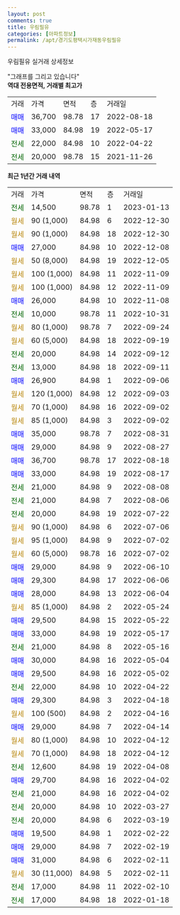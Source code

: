 ```yaml
---
layout: post
comments: true
title: 우림필유
categories: [아파트정보]
permalink: /apt/경기도평택시가재동우림필유
---
```


우림필유 실거래 상세정보

<script type="text/javascript">
  google.charts.load('current', {'packages':['line', 'corechart']});
  google.charts.setOnLoadCallback(drawChart);

  function drawChart() {
    var data = new google.visualization.DataTable();
    data.addColumn('date', '거래일');
    data.addColumn('number', "매매");
    data.addColumn('number', "전세");
    data.addColumn('number', "전매");

    data.addRows([[new Date(Date.parse("2023-01-13")), null, 14500, null], [new Date(Date.parse("2022-12-30")), null, null, null], [new Date(Date.parse("2022-12-30")), null, null, null], [new Date(Date.parse("2022-12-08")), 27000, null, null], [new Date(Date.parse("2022-12-05")), null, null, null], [new Date(Date.parse("2022-11-09")), null, null, null], [new Date(Date.parse("2022-11-09")), null, null, null], [new Date(Date.parse("2022-11-08")), 26000, null, null], [new Date(Date.parse("2022-10-31")), null, 10000, null], [new Date(Date.parse("2022-09-24")), null, null, null], [new Date(Date.parse("2022-09-19")), null, null, null], [new Date(Date.parse("2022-09-12")), null, 20000, null], [new Date(Date.parse("2022-09-11")), null, 13000, null], [new Date(Date.parse("2022-09-06")), 26900, null, null], [new Date(Date.parse("2022-09-03")), null, null, null], [new Date(Date.parse("2022-09-02")), null, null, null], [new Date(Date.parse("2022-09-02")), null, null, null], [new Date(Date.parse("2022-08-31")), 35000, null, null], [new Date(Date.parse("2022-08-27")), 29000, null, null], [new Date(Date.parse("2022-08-18")), 36700, null, null], [new Date(Date.parse("2022-08-17")), 33000, null, null], [new Date(Date.parse("2022-08-08")), null, 21000, null], [new Date(Date.parse("2022-08-06")), null, 21000, null], [new Date(Date.parse("2022-07-22")), null, 20000, null], [new Date(Date.parse("2022-07-06")), null, null, null], [new Date(Date.parse("2022-07-02")), null, null, null], [new Date(Date.parse("2022-07-02")), null, null, null], [new Date(Date.parse("2022-06-10")), 29000, null, null], [new Date(Date.parse("2022-06-06")), 29300, null, null], [new Date(Date.parse("2022-06-04")), 28000, null, null], [new Date(Date.parse("2022-05-24")), null, null, null], [new Date(Date.parse("2022-05-22")), 29500, null, null], [new Date(Date.parse("2022-05-17")), 33000, null, null], [new Date(Date.parse("2022-05-16")), null, 21000, null], [new Date(Date.parse("2022-05-04")), 30000, null, null], [new Date(Date.parse("2022-05-02")), 29500, null, null], [new Date(Date.parse("2022-04-22")), null, 22000, null], [new Date(Date.parse("2022-04-18")), 29300, null, null], [new Date(Date.parse("2022-04-16")), null, null, null], [new Date(Date.parse("2022-04-14")), 29000, null, null], [new Date(Date.parse("2022-04-12")), null, null, null], [new Date(Date.parse("2022-04-12")), null, null, null], [new Date(Date.parse("2022-04-08")), null, 12600, null], [new Date(Date.parse("2022-04-02")), 29700, null, null], [new Date(Date.parse("2022-04-02")), null, 21000, null], [new Date(Date.parse("2022-03-27")), null, 20000, null], [new Date(Date.parse("2022-03-19")), null, 20000, null], [new Date(Date.parse("2022-02-22")), 19500, null, null], [new Date(Date.parse("2022-02-19")), 29000, null, null], [new Date(Date.parse("2022-02-11")), 31000, null, null], [new Date(Date.parse("2022-02-11")), null, null, null], [new Date(Date.parse("2022-02-10")), null, 17000, null], [new Date(Date.parse("2022-01-18")), null, 17000, null]]);

    var options = {
      hAxis: {
        format: 'yyyy/MM/dd'
      },    
      lineWidth: 0,
      pointsVisible: true,    
      title: '최근 1년간 유형별 실거래가 분포',
      legend: { position: 'bottom' }
    };

    var formatter = new google.visualization.NumberFormat({pattern:'###,###'} );
    formatter.format(data, 1);
    formatter.format(data, 2);
    
    setTimeout(function() {
        var chart = new google.visualization.LineChart(document.getElementById('columnchart_material'));
        chart.draw(data, (options));
        document.getElementById('loading').style.display = 'none';
    }, 200);
  }
</script>


<div id="loading" style="z-index:20; display: block; margin-left: 0px">"그래프를 그리고 있습니다"</div>
<div id="columnchart_material" style="width: 95%; margin-left: 0px; display: block"></div>
<!-- contents start -->
<b>역대 전용면적, 거래별 최고가</b>
<table class="sortable">
    <tr>
      <td>거래</td>
      <td>가격</td>
      <td>면적</td>
      <td>층</td>
      <td>거래일</td>
    </tr>
        <tr>
          <td><a style="color: blue">매매</a></td>
          <td>36,700</td>
          <td>98.78</td>
          <td>17</td>
          <td>2022-08-18</td>
        </tr>            <tr>
          <td><a style="color: blue">매매</a></td>
          <td>33,000</td>
          <td>84.98</td>
          <td>19</td>
          <td>2022-05-17</td>
        </tr>        
        <tr>
              <td><a style="color: darkgreen">전세</a></td>
              <td>22,000</td>
              <td>84.98</td>
              <td>10</td>
              <td>2022-04-22</td>
            </tr>            <tr>
              <td><a style="color: darkgreen">전세</a></td>
              <td>20,000</td>
              <td>98.78</td>
              <td>15</td>
              <td>2021-11-26</td>
            </tr>        
    
</table>

<b>최근 1년간 거래 내역</b>

<table class="sortable">
    <tr>
      <td>거래</td>
      <td>가격</td>
      <td>면적</td>
      <td>층</td>
      <td>거래일</td>
    </tr>
    <tr>
      <td><a style="color: darkgreen">전세</a></td>
      <td>14,500</td>
      <td>98.78</td>
      <td>1</td>
      <td>2023-01-13</td>
    </tr>          <tr>
      <td><a style="color: darkgoldenrod">월세</a></td>
      <td>90 (1,000)</td>
      <td>84.98</td>
      <td>6</td>
      <td>2022-12-30</td>
    </tr>          <tr>
      <td><a style="color: darkgoldenrod">월세</a></td>
      <td>90 (1,000)</td>
      <td>84.98</td>
      <td>18</td>
      <td>2022-12-30</td>
    </tr>          <tr>
      <td><a style="color: blue">매매</a></td>
      <td>27,000</td>
      <td>84.98</td>
      <td>10</td>
      <td>2022-12-08</td>
    </tr>          <tr>
      <td><a style="color: darkgoldenrod">월세</a></td>
      <td>50 (8,000)</td>
      <td>84.98</td>
      <td>19</td>
      <td>2022-12-05</td>
    </tr>          <tr>
      <td><a style="color: darkgoldenrod">월세</a></td>
      <td>100 (1,000)</td>
      <td>84.98</td>
      <td>11</td>
      <td>2022-11-09</td>
    </tr>          <tr>
      <td><a style="color: darkgoldenrod">월세</a></td>
      <td>100 (1,000)</td>
      <td>84.98</td>
      <td>12</td>
      <td>2022-11-09</td>
    </tr>          <tr>
      <td><a style="color: blue">매매</a></td>
      <td>26,000</td>
      <td>84.98</td>
      <td>10</td>
      <td>2022-11-08</td>
    </tr>          <tr>
      <td><a style="color: darkgreen">전세</a></td>
      <td>10,000</td>
      <td>98.78</td>
      <td>11</td>
      <td>2022-10-31</td>
    </tr>          <tr>
      <td><a style="color: darkgoldenrod">월세</a></td>
      <td>80 (1,000)</td>
      <td>98.78</td>
      <td>7</td>
      <td>2022-09-24</td>
    </tr>          <tr>
      <td><a style="color: darkgoldenrod">월세</a></td>
      <td>60 (5,000)</td>
      <td>84.98</td>
      <td>18</td>
      <td>2022-09-19</td>
    </tr>          <tr>
      <td><a style="color: darkgreen">전세</a></td>
      <td>20,000</td>
      <td>84.98</td>
      <td>14</td>
      <td>2022-09-12</td>
    </tr>          <tr>
      <td><a style="color: darkgreen">전세</a></td>
      <td>13,000</td>
      <td>84.98</td>
      <td>18</td>
      <td>2022-09-11</td>
    </tr>          <tr>
      <td><a style="color: blue">매매</a></td>
      <td>26,900</td>
      <td>84.98</td>
      <td>1</td>
      <td>2022-09-06</td>
    </tr>          <tr>
      <td><a style="color: darkgoldenrod">월세</a></td>
      <td>120 (1,000)</td>
      <td>84.98</td>
      <td>12</td>
      <td>2022-09-03</td>
    </tr>          <tr>
      <td><a style="color: darkgoldenrod">월세</a></td>
      <td>70 (1,000)</td>
      <td>84.98</td>
      <td>16</td>
      <td>2022-09-02</td>
    </tr>          <tr>
      <td><a style="color: darkgoldenrod">월세</a></td>
      <td>85 (1,000)</td>
      <td>84.98</td>
      <td>3</td>
      <td>2022-09-02</td>
    </tr>          <tr>
      <td><a style="color: blue">매매</a></td>
      <td>35,000</td>
      <td>98.78</td>
      <td>7</td>
      <td>2022-08-31</td>
    </tr>          <tr>
      <td><a style="color: blue">매매</a></td>
      <td>29,000</td>
      <td>84.98</td>
      <td>9</td>
      <td>2022-08-27</td>
    </tr>          <tr>
      <td><a style="color: blue">매매</a></td>
      <td>36,700</td>
      <td>98.78</td>
      <td>17</td>
      <td>2022-08-18</td>
    </tr>          <tr>
      <td><a style="color: blue">매매</a></td>
      <td>33,000</td>
      <td>84.98</td>
      <td>19</td>
      <td>2022-08-17</td>
    </tr>          <tr>
      <td><a style="color: darkgreen">전세</a></td>
      <td>21,000</td>
      <td>84.98</td>
      <td>9</td>
      <td>2022-08-08</td>
    </tr>          <tr>
      <td><a style="color: darkgreen">전세</a></td>
      <td>21,000</td>
      <td>84.98</td>
      <td>7</td>
      <td>2022-08-06</td>
    </tr>          <tr>
      <td><a style="color: darkgreen">전세</a></td>
      <td>20,000</td>
      <td>84.98</td>
      <td>19</td>
      <td>2022-07-22</td>
    </tr>          <tr>
      <td><a style="color: darkgoldenrod">월세</a></td>
      <td>90 (1,000)</td>
      <td>84.98</td>
      <td>6</td>
      <td>2022-07-06</td>
    </tr>          <tr>
      <td><a style="color: darkgoldenrod">월세</a></td>
      <td>95 (1,000)</td>
      <td>84.98</td>
      <td>9</td>
      <td>2022-07-02</td>
    </tr>          <tr>
      <td><a style="color: darkgoldenrod">월세</a></td>
      <td>60 (5,000)</td>
      <td>98.78</td>
      <td>16</td>
      <td>2022-07-02</td>
    </tr>          <tr>
      <td><a style="color: blue">매매</a></td>
      <td>29,000</td>
      <td>84.98</td>
      <td>9</td>
      <td>2022-06-10</td>
    </tr>          <tr>
      <td><a style="color: blue">매매</a></td>
      <td>29,300</td>
      <td>84.98</td>
      <td>17</td>
      <td>2022-06-06</td>
    </tr>          <tr>
      <td><a style="color: blue">매매</a></td>
      <td>28,000</td>
      <td>84.98</td>
      <td>13</td>
      <td>2022-06-04</td>
    </tr>          <tr>
      <td><a style="color: darkgoldenrod">월세</a></td>
      <td>85 (1,000)</td>
      <td>84.98</td>
      <td>2</td>
      <td>2022-05-24</td>
    </tr>          <tr>
      <td><a style="color: blue">매매</a></td>
      <td>29,500</td>
      <td>84.98</td>
      <td>15</td>
      <td>2022-05-22</td>
    </tr>          <tr>
      <td><a style="color: blue">매매</a></td>
      <td>33,000</td>
      <td>84.98</td>
      <td>19</td>
      <td>2022-05-17</td>
    </tr>          <tr>
      <td><a style="color: darkgreen">전세</a></td>
      <td>21,000</td>
      <td>84.98</td>
      <td>8</td>
      <td>2022-05-16</td>
    </tr>          <tr>
      <td><a style="color: blue">매매</a></td>
      <td>30,000</td>
      <td>84.98</td>
      <td>16</td>
      <td>2022-05-04</td>
    </tr>          <tr>
      <td><a style="color: blue">매매</a></td>
      <td>29,500</td>
      <td>84.98</td>
      <td>16</td>
      <td>2022-05-02</td>
    </tr>          <tr>
      <td><a style="color: darkgreen">전세</a></td>
      <td>22,000</td>
      <td>84.98</td>
      <td>10</td>
      <td>2022-04-22</td>
    </tr>          <tr>
      <td><a style="color: blue">매매</a></td>
      <td>29,300</td>
      <td>84.98</td>
      <td>3</td>
      <td>2022-04-18</td>
    </tr>          <tr>
      <td><a style="color: darkgoldenrod">월세</a></td>
      <td>100 (500)</td>
      <td>84.98</td>
      <td>2</td>
      <td>2022-04-16</td>
    </tr>          <tr>
      <td><a style="color: blue">매매</a></td>
      <td>29,000</td>
      <td>84.98</td>
      <td>7</td>
      <td>2022-04-14</td>
    </tr>          <tr>
      <td><a style="color: darkgoldenrod">월세</a></td>
      <td>80 (1,000)</td>
      <td>84.98</td>
      <td>10</td>
      <td>2022-04-12</td>
    </tr>          <tr>
      <td><a style="color: darkgoldenrod">월세</a></td>
      <td>70 (1,000)</td>
      <td>84.98</td>
      <td>18</td>
      <td>2022-04-12</td>
    </tr>          <tr>
      <td><a style="color: darkgreen">전세</a></td>
      <td>12,600</td>
      <td>84.98</td>
      <td>19</td>
      <td>2022-04-08</td>
    </tr>          <tr>
      <td><a style="color: blue">매매</a></td>
      <td>29,700</td>
      <td>84.98</td>
      <td>16</td>
      <td>2022-04-02</td>
    </tr>          <tr>
      <td><a style="color: darkgreen">전세</a></td>
      <td>21,000</td>
      <td>84.98</td>
      <td>16</td>
      <td>2022-04-02</td>
    </tr>          <tr>
      <td><a style="color: darkgreen">전세</a></td>
      <td>20,000</td>
      <td>84.98</td>
      <td>10</td>
      <td>2022-03-27</td>
    </tr>          <tr>
      <td><a style="color: darkgreen">전세</a></td>
      <td>20,000</td>
      <td>84.98</td>
      <td>6</td>
      <td>2022-03-19</td>
    </tr>          <tr>
      <td><a style="color: blue">매매</a></td>
      <td>19,500</td>
      <td>84.98</td>
      <td>1</td>
      <td>2022-02-22</td>
    </tr>          <tr>
      <td><a style="color: blue">매매</a></td>
      <td>29,000</td>
      <td>84.98</td>
      <td>7</td>
      <td>2022-02-19</td>
    </tr>          <tr>
      <td><a style="color: blue">매매</a></td>
      <td>31,000</td>
      <td>84.98</td>
      <td>6</td>
      <td>2022-02-11</td>
    </tr>          <tr>
      <td><a style="color: darkgoldenrod">월세</a></td>
      <td>30 (11,000)</td>
      <td>84.98</td>
      <td>5</td>
      <td>2022-02-11</td>
    </tr>          <tr>
      <td><a style="color: darkgreen">전세</a></td>
      <td>17,000</td>
      <td>84.98</td>
      <td>11</td>
      <td>2022-02-10</td>
    </tr>          <tr>
      <td><a style="color: darkgreen">전세</a></td>
      <td>17,000</td>
      <td>84.98</td>
      <td>18</td>
      <td>2022-01-18</td>
    </tr>      </table>
<!-- contents end -->    

